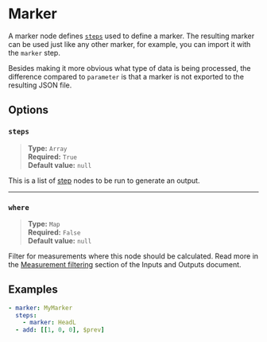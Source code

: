 # Marker

A marker node defines [`steps`](./steps/index.md) used to define a marker.
The resulting marker can be used just like any other marker, for example, 
you can import it with the `marker` step.

Besides making it more obvious what type of data is being processed, the
difference compared to `parameter` is that a marker is not exported to the
resulting JSON file.

## Options

### `steps`

> **Type:** `Array`  
> **Required:** `True`  
> **Default value:** `null`

This is a list of [step](./steps/index.md) nodes to be run to generate an output.

---

### `where`

> **Type:** `Map`  
> **Required:** `False`  
> **Default value:** `null`

Filter for measurements where this node should be calculated. Read more in the [Measurement filtering](../inputs-and-outputs.md#measurement-filtering) section of the Inputs and Outputs document.

## Examples

```yaml
- marker: MyMarker
  steps:
    - marker: HeadL
  - add: [[1, 0, 0], $prev]
```